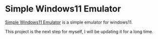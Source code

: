 # Simple Windows11 Emulator

[Simple Windows11 Emulator](bre97-web.github.io/simple-windows11-emulator/) is a simple emulator for windows11.

This project is the next step for myself, I will be updating it for a long time.
